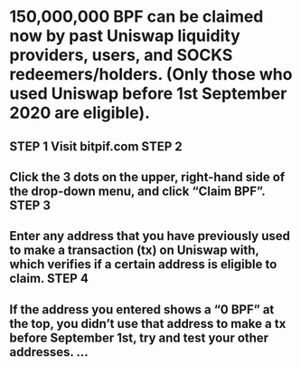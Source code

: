 <h1> 150,000,000 BPF can be claimed now by past Uniswap liquidity providers, users, and SOCKS redeemers/holders. (Only those who used Uniswap before 1st September 2020 are eligible).
<h2> STEP 1
Visit bitpif.com
STEP 2 <h2>
Click the 3 dots on the upper, right-hand side of the drop-down menu, and click “Claim BPF”.
STEP 3 <h2>
Enter any address that you have previously used to make a transaction (tx) on Uniswap with, which verifies if a certain address is eligible to claim.
STEP 4 <h2>
If the address you entered shows a “0 BPF” at the top, you didn’t use that address to make a tx before September 1st, try and test your other addresses. …
